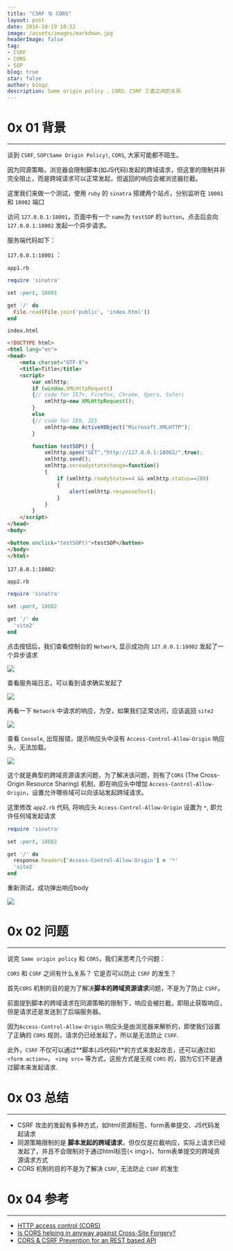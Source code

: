 ```yaml
---
title: "CSRF 与 CORS"
layout: post
date: 2016-10-19 10:52
image: /assets/images/markdown.jpg
headerImage: false
tag:
- CSRF
- CORS
- SOP
blog: true
star: false
author: b1ngz
description: Same origin policy 、CORS、CSRF 三者之间的关系
---
```



# 0x 01 背景
---

谈到 `CSRF`, `SOP(Same Origin Policy)`, `CORS`, 大家可能都不陌生。

因为同源策略，浏览器会限制脚本(如JS代码)发起的跨域请求，但这里的限制并非完全阻止，而是跨域请求可以正常发起，但返回的响应会被浏览器拦截。

这里我们来做一个测试，使用 `ruby` 的 `sinatra` 搭建两个站点，分别监听在 `18001` 和 `18002` 端口

访问 `127.0.0.1:18001`，页面中有一个 `name`为 `testSOP` 的 `button`，点击后会向 `127.0.0.1:18002` 发起一个异步请求。

服务端代码如下：

`127.0.0.1:18001` ： 

`app1.rb`

```ruby
require 'sinatra'

set :port, 18001

get '/' do
  File.read(File.join('public', 'index.html'))
end
```

`index.html`

```html
<!DOCTYPE html>
<html lang="en">
<head>
    <meta charset="UTF-8">
    <title>Title</title>
    <script>
        var xmlhttp;
        if (window.XMLHttpRequest)
        {// code for IE7+, Firefox, Chrome, Opera, Safari
            xmlhttp=new XMLHttpRequest();
        }
        else
        {// code for IE6, IE5
            xmlhttp=new ActiveXObject("Microsoft.XMLHTTP");
        }

        function testSOP() {
            xmlhttp.open("GET","http://127.0.0.1:18002/",true);
            xmlhttp.send();
            xmlhttp.onreadystatechange=function()
            {
                if (xmlhttp.readyState==4 && xmlhttp.status==200)
                {
                    alert(xmlhttp.responseText);
                }
            }
        }
    </script>
</head>
<body>

<button onclick="testSOP()">testSOP</button>
</body>
</html>
```


`127.0.0.1:18002`:

`app2.rb`

```ruby
require 'sinatra'

set :port, 18002

get '/' do
  'site2'
end

```

点击按钮后，我们查看控制台的 `Network`, 显示成功向 `127.0.0.1:18002` 发起了一个异步请求


![](/assets/images/csrf-cors/1.png)

查看服务端日志，可以看到请求确实发起了

![](/assets/images/csrf-cors/2.png)


再看一下 `Network` 中请求的响应，为空，如果我们正常访问，应该返回 `site2`

![](/assets/images/csrf-cors/3.png)


查看 `Console`, 出现报错，提示响应头中没有 `Access-Control-Allow-Origin` 响应头，无法加载。

![](/assets/images/csrf-cors/4.png)


这个就是典型的跨域资源请求问题，为了解决该问题，则有了`CORS` (The Cross-Origin Resource Sharing) 机制，即在响应头中增加 `Access-Control-Allow-Origin`，设置允许哪些域可以向该站发起跨域请求。

这里修改 `app2.rb` 代码, 将响应头 `Access-Control-Allow-Origin` 设置为 `*`, 即允许任何域发起请求

```ruby
require 'sinatra'

set :port, 18002

get '/' do
  response.headers['Access-Control-Allow-Origin'] = '*'
  'site2'
end

```

重新测试，成功弹出响应body

![](/assets/images/csrf-cors/5.png)


# 0x 02 问题
---

说完 `Same origin policy` 和 `CORS`，我们来思考几个问题：

`CORS` 和 `CSRF` 之间有什么关系？ 它是否可以防止 `CSRF` 的发生？
 
首先`CORS` 机制的目的是为了解决**脚本的跨域资源请求**问题，不是为了防止 `CSRF`。

前面提到脚本的跨域请求在同源策略的限制下，响应会被拦截，即阻止获取响应，但是请求还是发送到了后端服务器。

因为`Access-Control-Allow-Origin` 响应头是由浏览器来解析的，即使我们设置了正确的 `CORS` 规则，请求仍已经发起了，所以是无法防止 `CSRF`.

此外，`CSRF` 不仅可以通过**脚本(JS代码)**的方式来发起攻击，还可以通过如 `<form action=`， `<img src=` 等方式，这些方式是无视 `CORS` 的，因为它们不是通过脚本来发起请求.

# 0x 03 总结

---

- CSRF 攻击的发起有多种方式，如html资源标签、form表单提交、JS代码发起请求
- 同源策略限制的是 **脚本发起的跨域请求**，但仅仅是拦截响应，实际上请求已经发起了，并且不会限制对于通过html标签(< img>)、form表单提交的跨域资源请求方式 
- CORS 机制的目的不是为了解决 `CSRF`, 无法防止 `CSRF` 的发生

# 0x 04 参考

---

- [HTTP access control (CORS)](https://developer.mozilla.org/en-US/docs/Web/HTTP/Access_control_CORS)
- [Is CORS helping in anyway against Cross-Site Forgery?](http://security.stackexchange.com/questions/97825/is-cors-helping-in-anyway-against-cross-site-forgery?answertab=active#tab-top)
- [CORS & CSRF Prevention for an REST based API](http://security.stackexchange.com/questions/91087/cors-csrf-prevention-for-an-rest-based-api?answertab=active#tab-top)

